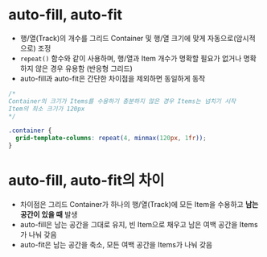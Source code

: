 # auto-fill, auto-fit

- 행/열(Track)의 개수를 그리드 Container 및 행/열 크기에 맞게 자동으로(암시적으로) 조정
- `repeat()` 함수와 같이 사용하며, 행/열과 Item 개수가 명확할 필요가 없거나 명확하지 않은 경우 유용함 (반응형 그리드)
- auto-fill과 auto-fit은 간단한 차이점을 제외하면 동일하게 동작

```css
/* 
Container의 크기가 Items를 수용하기 충분하지 않은 경우 Items는 넘치기 시작
Item의 최소 크기가 120px
*/

.container {
  grid-template-columns: repeat(4, minmax(120px, 1fr));
}
```

# auto-fill, auto-fit의 차이

- 차이점은 그리드 Container가 하나의 행/열(Track)에 모든 Item을 수용하고 **남는 공간이 있을 때** 발생
- auto-fill은 남는 공간을 그대로 유지, 빈 Item으로 채우고 남은 여백 공간을 Items가 나눠 갖음
- auto-fit은 남는 공간을 축소, 모든 여백 공간을 Items가 나눠 갖음
